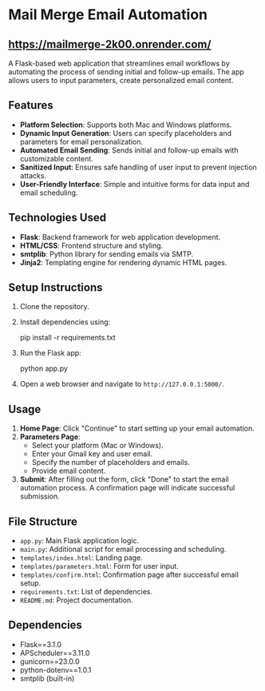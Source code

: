 # Mail Merge Email Automation

## https://mailmerge-2k00.onrender.com/
A Flask-based web application that streamlines email workflows by automating the process of sending initial and follow-up emails. The app allows users to input parameters, create personalized email content.

## Features

- **Platform Selection**: Supports both Mac and Windows platforms.
- **Dynamic Input Generation**: Users can specify placeholders and parameters for email personalization.
- **Automated Email Sending**: Sends initial and follow-up emails with customizable content.
- **Sanitized Input**: Ensures safe handling of user input to prevent injection attacks.
- **User-Friendly Interface**: Simple and intuitive forms for data input and email scheduling.

## Technologies Used

- **Flask**: Backend framework for web application development.
- **HTML/CSS**: Frontend structure and styling.
- **smtplib**: Python library for sending emails via SMTP.
- **Jinja2**: Templating engine for rendering dynamic HTML pages.

## Setup Instructions

1. Clone the repository.
2. Install dependencies using:

   pip install -r requirements.txt

3. Run the Flask app:

   python app.py

4. Open a web browser and navigate to `http://127.0.0.1:5000/`.

## Usage

1. **Home Page**: Click "Continue" to start setting up your email automation.
2. **Parameters Page**:
   - Select your platform (Mac or Windows).
   - Enter your Gmail key and user email.
   - Specify the number of placeholders and emails.
   - Provide email content.
3. **Submit**: After filling out the form, click "Done" to start the email automation process. A confirmation page will indicate successful submission.

## File Structure

- `app.py`: Main Flask application logic.
- `main.py`: Additional script for email processing and scheduling.
- `templates/index.html`: Landing page.
- `templates/parameters.html`: Form for user input.
- `templates/confirm.html`: Confirmation page after successful email setup.
- `requirements.txt`: List of dependencies.
- `README.md`: Project documentation.

## Dependencies

- Flask==3.1.0
- APScheduler==3.11.0
- gunicorn==23.0.0
- python-dotenv==1.0.1
- smtplib (built-in)
